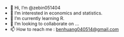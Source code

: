 - 👋 Hi, I’m @zebin051404
- 👀 I’m interested in economics and statistics.
- 🌱 I’m currently learning R.
- 💞️ I’m looking to collaborate on ...
- 📫 How to reach me : benhuang040514@gmail.com

<!---
zebin051404/zebin051404 is a ✨ special ✨ repository because its `README.md` (this file) appears on your GitHub profile.
You can click the Preview link to take a look at your changes.
--->
